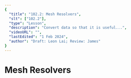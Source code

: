 ```yaml
---
{
  "title": "102.2: Mesh Resolvers",
  "slt": ["102.2"],
  "type": "Lesson",
  "description": "Convert data so that it is useful...",
  "videoURL": "",
  "lastEdited": "1 Feb 2024",
  "author": "Draft: Leon Lai; Review: James"
}
---
```


# Mesh Resolvers
